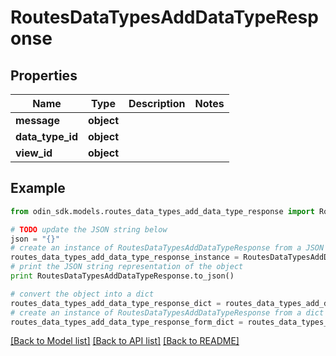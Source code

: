 # RoutesDataTypesAddDataTypeResponse


## Properties

Name | Type | Description | Notes
------------ | ------------- | ------------- | -------------
**message** | **object** |  | 
**data_type_id** | **object** |  | 
**view_id** | **object** |  | 

## Example

```python
from odin_sdk.models.routes_data_types_add_data_type_response import RoutesDataTypesAddDataTypeResponse

# TODO update the JSON string below
json = "{}"
# create an instance of RoutesDataTypesAddDataTypeResponse from a JSON string
routes_data_types_add_data_type_response_instance = RoutesDataTypesAddDataTypeResponse.from_json(json)
# print the JSON string representation of the object
print RoutesDataTypesAddDataTypeResponse.to_json()

# convert the object into a dict
routes_data_types_add_data_type_response_dict = routes_data_types_add_data_type_response_instance.to_dict()
# create an instance of RoutesDataTypesAddDataTypeResponse from a dict
routes_data_types_add_data_type_response_form_dict = routes_data_types_add_data_type_response.from_dict(routes_data_types_add_data_type_response_dict)
```
[[Back to Model list]](../README.md#documentation-for-models) [[Back to API list]](../README.md#documentation-for-api-endpoints) [[Back to README]](../README.md)


